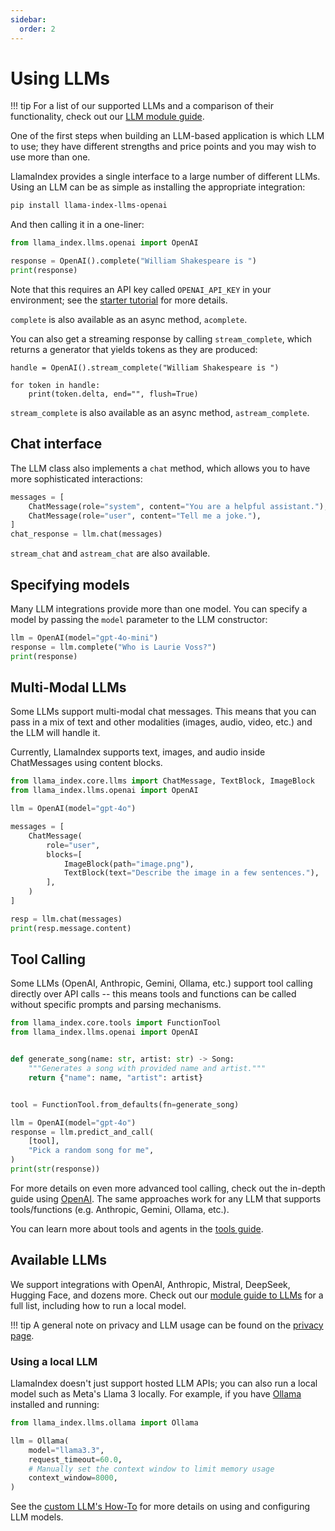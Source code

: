 ```yaml
---
sidebar:
  order: 2
---
```

# Using LLMs

!!! tip
    For a list of our supported LLMs and a comparison of their functionality, check out our [LLM module guide](/python/framework/module_guides/models/llms).

One of the first steps when building an LLM-based application is which LLM to use; they have different strengths and price points and you may wish to use more than one.

LlamaIndex provides a single interface to a large number of different LLMs. Using an LLM can be as simple as installing the appropriate integration:

```bash
pip install llama-index-llms-openai
```

And then calling it in a one-liner:

```python
from llama_index.llms.openai import OpenAI

response = OpenAI().complete("William Shakespeare is ")
print(response)
```

Note that this requires an API key called `OPENAI_API_KEY` in your environment; see the [starter tutorial](/python/framework/getting_started/starter_example) for more details.

`complete` is also available as an async method, `acomplete`.

You can also get a streaming response by calling `stream_complete`, which returns a generator that yields tokens as they are produced:

```
handle = OpenAI().stream_complete("William Shakespeare is ")

for token in handle:
    print(token.delta, end="", flush=True)
```

`stream_complete` is also available as an async method, `astream_complete`.

## Chat interface

The LLM class also implements a `chat` method, which allows you to have more sophisticated interactions:

```python
messages = [
    ChatMessage(role="system", content="You are a helpful assistant."),
    ChatMessage(role="user", content="Tell me a joke."),
]
chat_response = llm.chat(messages)
```

`stream_chat` and `astream_chat` are also available.

## Specifying models

Many LLM integrations provide more than one model. You can specify a model by passing the `model` parameter to the LLM constructor:

```python
llm = OpenAI(model="gpt-4o-mini")
response = llm.complete("Who is Laurie Voss?")
print(response)
```

## Multi-Modal LLMs

Some LLMs support multi-modal chat messages. This means that you can pass in a mix of text and other modalities (images, audio, video, etc.) and the LLM will handle it.

Currently, LlamaIndex supports text, images, and audio inside ChatMessages using content blocks.

```python
from llama_index.core.llms import ChatMessage, TextBlock, ImageBlock
from llama_index.llms.openai import OpenAI

llm = OpenAI(model="gpt-4o")

messages = [
    ChatMessage(
        role="user",
        blocks=[
            ImageBlock(path="image.png"),
            TextBlock(text="Describe the image in a few sentences."),
        ],
    )
]

resp = llm.chat(messages)
print(resp.message.content)
```

## Tool Calling

Some LLMs (OpenAI, Anthropic, Gemini, Ollama, etc.) support tool calling directly over API calls -- this means tools and functions can be called without specific prompts and parsing mechanisms.

```python
from llama_index.core.tools import FunctionTool
from llama_index.llms.openai import OpenAI


def generate_song(name: str, artist: str) -> Song:
    """Generates a song with provided name and artist."""
    return {"name": name, "artist": artist}


tool = FunctionTool.from_defaults(fn=generate_song)

llm = OpenAI(model="gpt-4o")
response = llm.predict_and_call(
    [tool],
    "Pick a random song for me",
)
print(str(response))
```

For more details on even more advanced tool calling, check out the in-depth guide using [OpenAI](/python/examples/llm/openai). The same approaches work for any LLM that supports tools/functions (e.g. Anthropic, Gemini, Ollama, etc.).

You can learn more about tools and agents in the [tools guide](/python/framework/understanding/agent/tools).

## Available LLMs

We support integrations with OpenAI, Anthropic, Mistral, DeepSeek, Hugging Face, and dozens more. Check out our [module guide to LLMs](/python/framework/module_guides/models/llms) for a full list, including how to run a local model.

!!! tip
    A general note on privacy and LLM usage can be found on the [privacy page](/python/framework/understanding/privacy).

### Using a local LLM

LlamaIndex doesn't just support hosted LLM APIs; you can also run a local model such as Meta's Llama 3 locally. For example, if you have [Ollama](https://github.com/ollama/ollama) installed and running:

```python
from llama_index.llms.ollama import Ollama

llm = Ollama(
    model="llama3.3",
    request_timeout=60.0,
    # Manually set the context window to limit memory usage
    context_window=8000,
)
```

See the [custom LLM's How-To](/python/framework/module_guides/models/llms/usage_custom) for more details on using and configuring LLM models.
